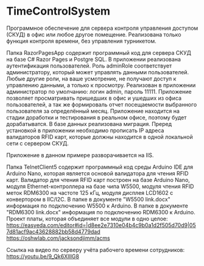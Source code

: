# TimeControlSystem
Программное обеспечение для сервера контроля управления доступом (СКУД) в офис или любое другое помещение.
Реализована только функция контроля времени, без управления турникетом. 

Папка RazorPagesApp содержит программный код для сервера СКУД на базе C# Razor Pages и Postgre SQL.
В приложении реализована аутентификация пользователей. Роль adminRole соответствует администратору, который может управлять данными пользователей.
Любые другие роли, на  ваше усмотрение, не получают доступ к управлению данными, а только к просмотру. 
Реализован в приложении администратор по умолчанию: логин admin, пароль 11111.
Приложение позволяет просматривать пришедших в офис и ушедших из офиса пользователей, а так же формироваль отчет посещаемости выбранного пользователя за определённый месяц. Приложение находится на стадии доработки и тестирования в реальном офисе, поэтому будет дорабатыватся. В базе данных реализована миграция.
Преред установкой в приложении необходимо прописать IP адреса валидаторов RFID карт, которые должны находится в одной локальной сети с сервером СКУД.

Приложение в данном примере разворачивается на IIS.

Папка TelnetClient5 содержит программный код среды Arduino IDE для Arduino Nano, которая является основой валидатора для чтения RFID карт.
Валидатор для чтения RFID карт построен на базе Arduino Nano, модуля Ethernet-контроллера на базе чипа W5500, модуля чтения RFID меток RDM6300 на частоте 125 кГц, 
модуля дисплея LCD1602 с конвертором в IIC/I2C. В папке в документе "W5500 link.docx" информация по подключению W5500 к Arduino. В папке в документе "RDM6300 link.docx" информация по подключению RDM6300 к Arduino.
Проект платы, которая объединяет все модули в одно целое:
https://easyeda.com/editor#id=|d8ee2e7310e04b4c9b0a1d2f505d70d9|057d81acf9ac43628882bb58d4779dad
https://oshwlab.com/jacksondjimm/acms

Ссылка на видео по серверу учёта рабочего времени сотрудников:
https://youtu.be/9_Qk6XIIlG8


